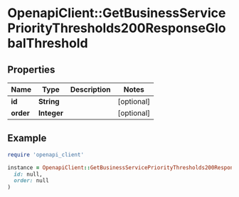 # OpenapiClient::GetBusinessServicePriorityThresholds200ResponseGlobalThreshold

## Properties

| Name | Type | Description | Notes |
| ---- | ---- | ----------- | ----- |
| **id** | **String** |  | [optional] |
| **order** | **Integer** |  | [optional] |

## Example

```ruby
require 'openapi_client'

instance = OpenapiClient::GetBusinessServicePriorityThresholds200ResponseGlobalThreshold.new(
  id: null,
  order: null
)
```

